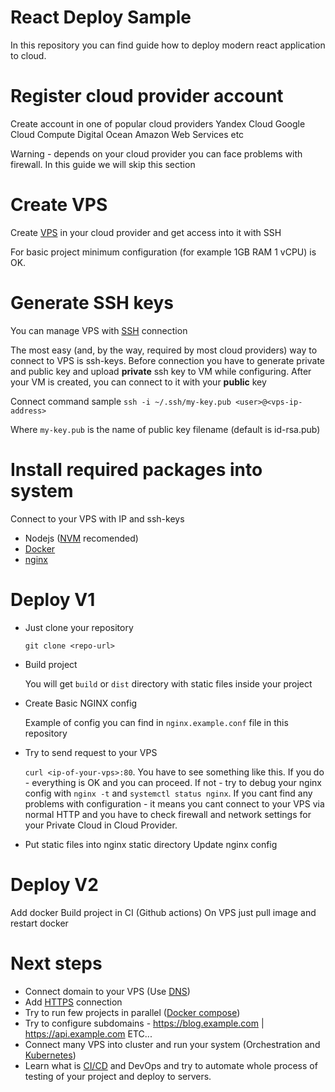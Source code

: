# React Deploy Sample
In this repository you can find guide how to deploy modern react application to cloud.

# Register cloud provider account
Create account in one of popular cloud providers
Yandex Cloud
Google Cloud Compute
Digital Ocean
Amazon Web Services
etc

Warning - depends on your cloud provider you can face problems with firewall. In this guide  we will skip this section

# Create VPS
Create [VPS](https://cloud.google.com/learn/what-is-a-virtual-private-server) in your cloud provider and get access into it with SSH

For basic project minimum configuration (for example 1GB RAM 1 vCPU) is OK.

# Generate SSH keys
You can manage VPS with [SSH](https://ru.wikipedia.org/wiki/SSH) connection

The most easy (and, by the way, required by most cloud providers) way to connect to VPS is ssh-keys. Before connection you have to generate private and public key and upload **private** ssh key to VM while configuring.
After your VM is created, you can connect to it with your **public** key

Connect command sample
`ssh -i ~/.ssh/my-key.pub <user>@<vps-ip-address>`

Where `my-key.pub` is the name of public key filename (default is id-rsa.pub)

# Install required packages into system
Connect to your VPS with IP and ssh-keys
* Nodejs ([NVM](https://github.com/nvm-sh/nvm#installing-and-updating) recomended)
* [Docker](https://www.docker.com/)
* [nginx](https://nginx.org/)

# Deploy V1
* Just clone your repository

    `git clone <repo-url>`
* Build project
    
    You will get `build` or `dist` directory with static files inside your project 

* Create Basic NGINX config

    Example of config you can find in `nginx.example.conf` file in this repository
* Try to send request to your VPS 

    `curl <ip-of-your-vps>:80`. You have to see something like this. If you do - everything is OK and you can proceed. If not - try to debug your nginx config with `nginx -t` and `systemctl status nginx`. If you cant find any problems with configuration - it means you cant connect to your VPS via normal HTTP and you have to check firewall and network settings for your Private Cloud in Cloud Provider.

* Put static files into nginx static directory
Update nginx config

# Deploy V2
Add docker
Build project in CI (Github actions)
On VPS just pull image and restart docker

# Next steps
* Connect domain to your VPS (Use [DNS](https://ru.wikipedia.org/wiki/DNS))
* Add [HTTPS](https://ru.wikipedia.org/wiki/HTTPS) connection
* Try to run few projects in parallel ([Docker compose](https://docs.docker.com/compose/))
* Try to configure subdomains - https://blog.example.com | https://api.example.com ETC...
* Connect many VPS into cluster and run your system (Orchestration and [Kubernetes](https://kubernetes.io/))
* Learn what is [CI/CD](https://www.redhat.com/en/topics/devops/what-is-ci-cd) and DevOps and try to automate whole process of testing of your project and deploy to servers.
